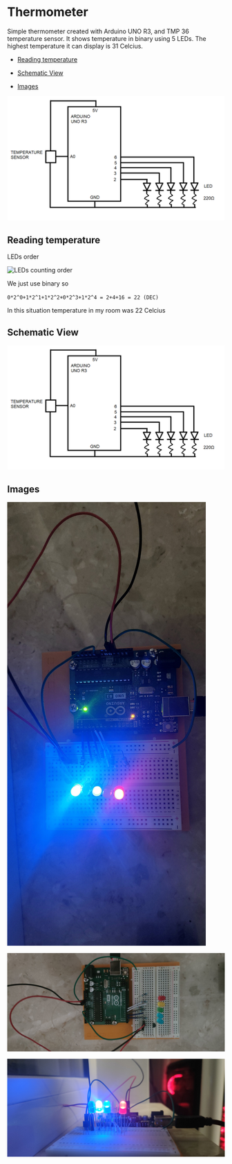 # Thermometer

Simple thermometer created with Arduino UNO R3, and TMP 36 temperature sensor. It shows temperature in binary using 5 LEDs. The highest temperature it can display is 31 Celcius.

- [Reading temperature](#reading-temperature)

- [Schematic View](#schematic-view)

- [Images](#images)

![LEDs displaying temperature in binary](images/schematic_view.png)

## Reading temperature

LEDs order

![LEDs counting order](images/leds_order.png)

We just use binary so

`0*2^0+1*2^1+1*2^2+0*2^3+1*2^4 = 2+4+16 = 22 (DEC)`

In this situation temperature in my room was 22 Celcius

## Schematic View

![Schematic View](images/schematic_view.png)

## Images

![Board turn on](images/board_turn_on.jpg)

![Board turn off](images/board_turn_off.jpg)

![LEDs](images/LEDs.jpg)